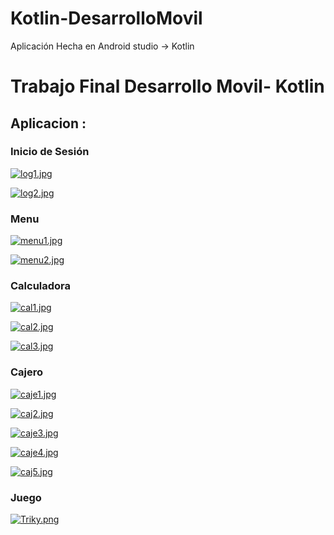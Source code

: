 # Kotlin-DesarrolloMovil
Aplicación Hecha en Android studio -> Kotlin  

# Trabajo Final Desarrollo Movil- Kotlin

## Aplicacion :
### Inicio de Sesión

[![log1.jpg](https://i.postimg.cc/bJKz4nNc/log1.jpg)](https://postimg.cc/qhxV3z3j)

[![log2.jpg](https://i.postimg.cc/pdh4469r/log2.jpg)](https://postimg.cc/4KGWhwQR)

### Menu

[![menu1.jpg](https://i.postimg.cc/nhzLWBvr/menu1.jpg)](https://postimg.cc/w7CHyt4Y)

[![menu2.jpg](https://i.postimg.cc/SKH7RyyL/menu2.jpg)](https://postimg.cc/McbjrJfX)


### Calculadora

[![cal1.jpg](https://i.postimg.cc/gcxyRLwV/cal1.jpg)](https://postimg.cc/xqSbVC38)

[![cal2.jpg](https://i.postimg.cc/8Ph6BRT6/cal2.jpg)](https://postimg.cc/7fZhqTGH)

[![cal3.jpg](https://i.postimg.cc/Qd8HQv62/cal3.jpg)](https://postimg.cc/svLjyHCm)

### Cajero

[![caje1.jpg](https://i.postimg.cc/kMScztnn/caje1.jpg)](https://postimg.cc/3WKmDN46)

[![caj2.jpg](https://i.postimg.cc/9XP9yPmq/caj2.jpg)](https://postimg.cc/LhXhp1ZH)

[![caje3.jpg](https://i.postimg.cc/mg9BFj4v/caje3.jpg)](https://postimg.cc/NKQW315D)

[![caje4.jpg](https://i.postimg.cc/k4X0wvrX/caje4.jpg)](https://postimg.cc/2qM9Sv8P)

[![caj5.jpg](https://i.postimg.cc/Dz5DW4WV/caj5.jpg)](https://postimg.cc/4K7wqdbw)

### Juego 

[![Triky.png](https://i.postimg.cc/5yvWFNdw/Triky.png)](https://postimg.cc/GTc5WRp2)

